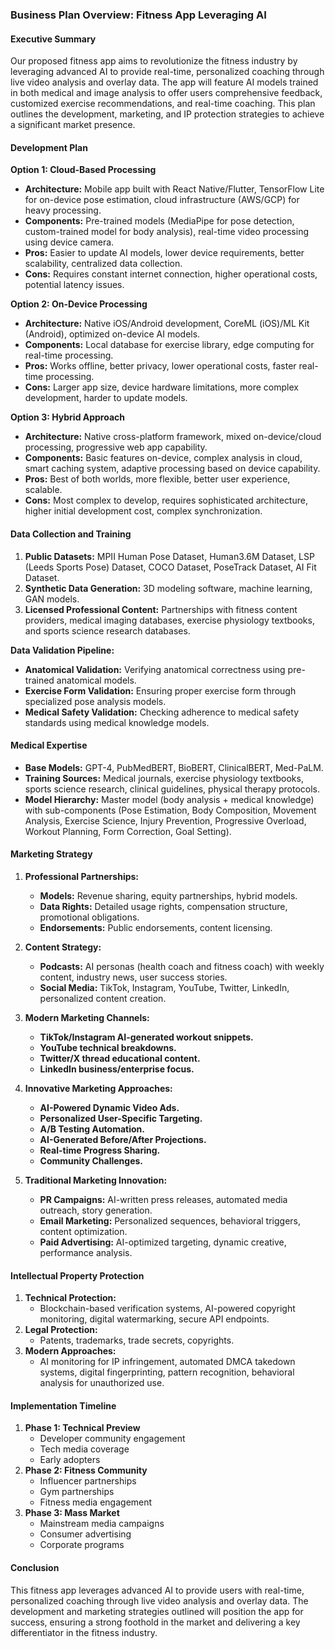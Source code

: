 ### Business Plan Overview: Fitness App Leveraging AI

#### Executive Summary
Our proposed fitness app aims to revolutionize the fitness industry by leveraging advanced AI to provide real-time, personalized coaching through live video analysis and overlay data. The app will feature AI models trained in both medical and image analysis to offer users comprehensive feedback, customized exercise recommendations, and real-time coaching. This plan outlines the development, marketing, and IP protection strategies to achieve a significant market presence.

#### Development Plan

**Option 1: Cloud-Based Processing**
- **Architecture:** Mobile app built with React Native/Flutter, TensorFlow Lite for on-device pose estimation, cloud infrastructure (AWS/GCP) for heavy processing.
- **Components:** Pre-trained models (MediaPipe for pose detection, custom-trained model for body analysis), real-time video processing using device camera.
- **Pros:** Easier to update AI models, lower device requirements, better scalability, centralized data collection.
- **Cons:** Requires constant internet connection, higher operational costs, potential latency issues.

**Option 2: On-Device Processing**
- **Architecture:** Native iOS/Android development, CoreML (iOS)/ML Kit (Android), optimized on-device AI models.
- **Components:** Local database for exercise library, edge computing for real-time processing.
- **Pros:** Works offline, better privacy, lower operational costs, faster real-time processing.
- **Cons:** Larger app size, device hardware limitations, more complex development, harder to update models.

**Option 3: Hybrid Approach**
- **Architecture:** Native cross-platform framework, mixed on-device/cloud processing, progressive web app capability.
- **Components:** Basic features on-device, complex analysis in cloud, smart caching system, adaptive processing based on device capability.
- **Pros:** Best of both worlds, more flexible, better user experience, scalable.
- **Cons:** Most complex to develop, requires sophisticated architecture, higher initial development cost, complex synchronization.

#### Data Collection and Training
1. **Public Datasets:** MPII Human Pose Dataset, Human3.6M Dataset, LSP (Leeds Sports Pose) Dataset, COCO Dataset, PoseTrack Dataset, AI Fit Dataset.
2. **Synthetic Data Generation:** 3D modeling software, machine learning, GAN models.
3. **Licensed Professional Content:** Partnerships with fitness content providers, medical imaging databases, exercise physiology textbooks, and sports science research databases.

**Data Validation Pipeline:**
- **Anatomical Validation:** Verifying anatomical correctness using pre-trained anatomical models.
- **Exercise Form Validation:** Ensuring proper exercise form through specialized pose analysis models.
- **Medical Safety Validation:** Checking adherence to medical safety standards using medical knowledge models.

#### Medical Expertise
- **Base Models:** GPT-4, PubMedBERT, BioBERT, ClinicalBERT, Med-PaLM.
- **Training Sources:** Medical journals, exercise physiology textbooks, sports science research, clinical guidelines, physical therapy protocols.
- **Model Hierarchy:** Master model (body analysis + medical knowledge) with sub-components (Pose Estimation, Body Composition, Movement Analysis, Exercise Science, Injury Prevention, Progressive Overload, Workout Planning, Form Correction, Goal Setting).

#### Marketing Strategy
1. **Professional Partnerships:**
   - **Models:** Revenue sharing, equity partnerships, hybrid models.
   - **Data Rights:** Detailed usage rights, compensation structure, promotional obligations.
   - **Endorsements:** Public endorsements, content licensing.

2. **Content Strategy:**
   - **Podcasts:** AI personas (health coach and fitness coach) with weekly content, industry news, user success stories.
   - **Social Media:** TikTok, Instagram, YouTube, Twitter, LinkedIn, personalized content creation.

3. **Modern Marketing Channels:**
   - **TikTok/Instagram AI-generated workout snippets.**
   - **YouTube technical breakdowns.**
   - **Twitter/X thread educational content.**
   - **LinkedIn business/enterprise focus.**

4. **Innovative Marketing Approaches:**
   - **AI-Powered Dynamic Video Ads.**
   - **Personalized User-Specific Targeting.**
   - **A/B Testing Automation.**
   - **AI-Generated Before/After Projections.**
   - **Real-time Progress Sharing.**
   - **Community Challenges.**

5. **Traditional Marketing Innovation:**
   - **PR Campaigns:** AI-written press releases, automated media outreach, story generation.
   - **Email Marketing:** Personalized sequences, behavioral triggers, content optimization.
   - **Paid Advertising:** AI-optimized targeting, dynamic creative, performance analysis.

#### Intellectual Property Protection
1. **Technical Protection:**
   - Blockchain-based verification systems, AI-powered copyright monitoring, digital watermarking, secure API endpoints.
2. **Legal Protection:**
   - Patents, trademarks, trade secrets, copyrights.
3. **Modern Approaches:**
   - AI monitoring for IP infringement, automated DMCA takedown systems, digital fingerprinting, pattern recognition, behavioral analysis for unauthorized use.

#### Implementation Timeline
1. **Phase 1: Technical Preview**
   - Developer community engagement
   - Tech media coverage
   - Early adopters
2. **Phase 2: Fitness Community**
   - Influencer partnerships
   - Gym partnerships
   - Fitness media engagement
3. **Phase 3: Mass Market**
   - Mainstream media campaigns
   - Consumer advertising
   - Corporate programs

#### Conclusion
This fitness app leverages advanced AI to provide users with real-time, personalized coaching through live video analysis and overlay data. The development and marketing strategies outlined will position the app for success, ensuring a strong foothold in the market and delivering a key differentiator in the fitness industry.